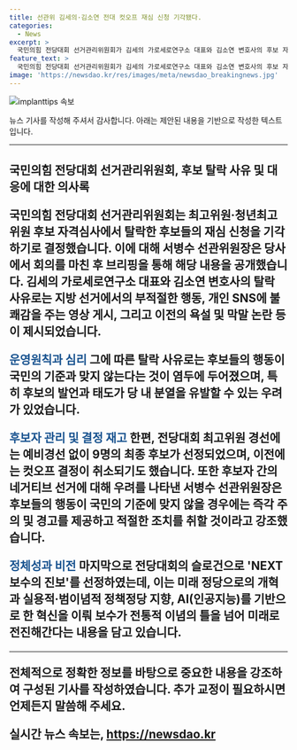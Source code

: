 ```yaml
---
title: 선관위 김세의·김소연 전대 컷오프 재심 신청 기각됐다.
categories:
  - News
excerpt: >
  국민의힘 전당대회 선거관리위원회가 김세의 가로세로연구소 대표와 김소연 변호사의 후보 자격심사를 기각했다. 이에 대해 서병수 선관위원장은 후보들의 비판을 반박하며 후보들 간의 부정적 선거를 방지하기 위한 논의가 있었음을 밝혔다. 또한, 선관위는 NEXT 보수의 진보를 슬로건으로 선정하여 미래적이고 혁신적인 보수 정당을 표방했다.
feature_text: >
  국민의힘 전당대회 선거관리위원회가 김세의 가로세로연구소 대표와 김소연 변호사의 후보 자격심사를 기각했다. 이에 대해 서병수 선관위원장은 후보들의 비판을 반박하며 후보들 간의 부정적 선거를 방지하기 위한 논의가 있었음을 밝혔다. 또한, 선관위는 NEXT 보수의 진보를 슬로건으로 선정하여 미래적이고 혁신적인 보수 정당을 표방했다.
image: 'https://newsdao.kr/res/images/meta/newsdao_breakingnews.jpg'
---
```


<p><img src="https://newsdao.kr/res/images/meta/newsdao_breakingnews.jpg" alt="implanttips 속보" /></p>

<p>뉴스 기사를 작성해 주셔서 감사합니다. 아래는 제안된 내용을 기반으로 작성한 텍스트입니다.</p>

<hr />

<p><h2 data-ke-size="size26">국민의힘 전당대회 선거관리위원회, 후보 탈락 사유 및 대응에 대한 의사록</</p>

<p>국민의힘 전당대회 선거관리위원회는 최고위원·청년최고위원 후보 자격심사에서 탈락한 후보들의 재심 신청을 기각하기로 결정했습니다. 이에 대해 서병수 선관위원장은 당사에서 회의를 마친 후 브리핑을 통해 해당 내용을 공개했습니다. 김세의 가로세로연구소 대표와 김소연 변호사의 탈락 사유로는 지방 선거에서의 부적절한 행동, 개인 SNS에 불쾌감을 주는 영상 게시, 그리고 이전의 욕설 및 막말 논란 등이 제시되었습니다.</p>

<p><b><span style="color: #1a5490;">운영원칙과 심리</span></b>
그에 따른 탈락 사유로는 후보들의 행동이 국민의 기준과 맞지 않는다는 것이 염두에 두어졌으며, 특히 후보의 발언과 태도가 당 내 분열을 유발할 수 있는 우려가 있었습니다. </p>

<p><b><span style="color: #1a5490;">후보자 관리 및 결정 재고</span></b>
한편, 전당대회 최고위원 경선에는 예비경선 없이 9명의 최종 후보가 선정되었으며, 이전에는 컷오프 결정이 취소되기도 했습니다. 또한 후보자 간의 네거티브 선거에 대해 우려를 나타낸 서병수 선관위원장은 후보들의 행동이 국민의 기준에 맞지 않을 경우에는 즉각 주의 및 경고를 제공하고 적절한 조치를 취할 것이라고 강조했습니다.</p>

<p><b><span style="color: #1a5490;">정체성과 비전</span></b>
마지막으로 전당대회의 슬로건으로 'NEXT 보수의 진보'를 선정하였는데, 이는 미래 정당으로의 개혁과 실용적·범이념적 정책정당 지향, AI(인공지능)를 기반으로 한 혁신을 이뤄 보수가 전통적 이념의 틀을 넘어 미래로 전진해간다는 내용을 담고 있습니다.</p>

<hr />

<p>전체적으로 정확한 정보를 바탕으로 중요한 내용을 강조하여 구성된 기사를 작성하였습니다. 추가 교정이 필요하시면 언제든지 말씀해 주세요.</p>
실시간 뉴스 속보는, <a href="https://newsdao.kr" rel="dofollow">https://newsdao.kr</a>


